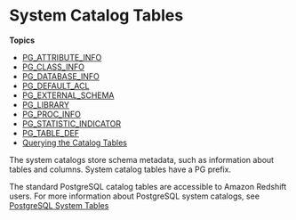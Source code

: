# System Catalog Tables<a name="c_intro_catalog_views"></a>

**Topics**
+ [PG\_ATTRIBUTE\_INFO](r_PG_ATTRIBUTE_INFO.md)
+ [PG\_CLASS\_INFO](r_PG_CLASS_INFO.md)
+ [PG\_DATABASE\_INFO](r_PG_DATABASE_INFO.md)
+ [PG\_DEFAULT\_ACL](r_PG_DEFAULT_ACL.md)
+ [PG\_EXTERNAL\_SCHEMA](r_PG_EXTERNAL_SCHEMA.md)
+ [PG\_LIBRARY](r_PG_LIBRARY.md)
+ [PG\_PROC\_INFO](r_PG_PROC_INFO.md)
+ [PG\_STATISTIC\_INDICATOR](r_PG_STATISTIC_INDICATOR.md)
+ [PG\_TABLE\_DEF](r_PG_TABLE_DEF.md)
+ [Querying the Catalog Tables](c_join_PG.md)

The system catalogs store schema metadata, such as information about tables and columns\. System catalog tables have a PG prefix\.

The standard PostgreSQL catalog tables are accessible to Amazon Redshift users\. For more information about PostgreSQL system catalogs, see [PostgreSQL System Tables](https://www.postgresql.org/docs/8.0/static/catalogs.html#CATALOGS-OVERVIEW) 